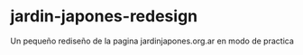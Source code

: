 # jardin-japones-redesign
Un pequeño rediseño de la pagina jardinjapones.org.ar en modo de practica 
